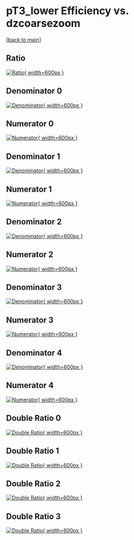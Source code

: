 # pT3_lower Efficiency vs. dzcoarsezoom

[[back to main](./)]



## Ratio

[![Ratio](../mtv/var/pT3_lower_xtr_13_0_eff_dzcoarsezoom.png){ width=600px }](../mtv/var/pT3_lower_xtr_13_0_eff_dzcoarsezoom.pdf)

## Denominator 0

[![Denominator](../mtv/den/pT3_lower_xtr_13_0_eff_dzcoarsezoom_den0.png){ width=600px }](../mtv/den/pT3_lower_xtr_13_0_eff_dzcoarsezoom_den0.pdf)

## Numerator 0

[![Numerator](../mtv/num/pT3_lower_xtr_13_0_eff_dzcoarsezoom_num0.png){ width=600px }](../mtv/num/pT3_lower_xtr_13_0_eff_dzcoarsezoom_num0.pdf)

## Denominator 1

[![Denominator](../mtv/den/pT3_lower_xtr_13_0_eff_dzcoarsezoom_den1.png){ width=600px }](../mtv/den/pT3_lower_xtr_13_0_eff_dzcoarsezoom_den1.pdf)

## Numerator 1

[![Numerator](../mtv/num/pT3_lower_xtr_13_0_eff_dzcoarsezoom_num1.png){ width=600px }](../mtv/num/pT3_lower_xtr_13_0_eff_dzcoarsezoom_num1.pdf)

## Denominator 2

[![Denominator](../mtv/den/pT3_lower_xtr_13_0_eff_dzcoarsezoom_den2.png){ width=600px }](../mtv/den/pT3_lower_xtr_13_0_eff_dzcoarsezoom_den2.pdf)

## Numerator 2

[![Numerator](../mtv/num/pT3_lower_xtr_13_0_eff_dzcoarsezoom_num2.png){ width=600px }](../mtv/num/pT3_lower_xtr_13_0_eff_dzcoarsezoom_num2.pdf)

## Denominator 3

[![Denominator](../mtv/den/pT3_lower_xtr_13_0_eff_dzcoarsezoom_den3.png){ width=600px }](../mtv/den/pT3_lower_xtr_13_0_eff_dzcoarsezoom_den3.pdf)

## Numerator 3

[![Numerator](../mtv/num/pT3_lower_xtr_13_0_eff_dzcoarsezoom_num3.png){ width=600px }](../mtv/num/pT3_lower_xtr_13_0_eff_dzcoarsezoom_num3.pdf)

## Denominator 4

[![Denominator](../mtv/den/pT3_lower_xtr_13_0_eff_dzcoarsezoom_den4.png){ width=600px }](../mtv/den/pT3_lower_xtr_13_0_eff_dzcoarsezoom_den4.pdf)

## Numerator 4

[![Numerator](../mtv/num/pT3_lower_xtr_13_0_eff_dzcoarsezoom_num4.png){ width=600px }](../mtv/num/pT3_lower_xtr_13_0_eff_dzcoarsezoom_num4.pdf)

## Double Ratio 0

[![Double Ratio](../mtv/ratio/pT3_lower_xtr_13_0_eff_dzcoarsezoom_ratio0.png){ width=600px }](../mtv/ratio/pT3_lower_xtr_13_0_eff_dzcoarsezoom_ratio0.pdf)

## Double Ratio 1

[![Double Ratio](../mtv/ratio/pT3_lower_xtr_13_0_eff_dzcoarsezoom_ratio1.png){ width=600px }](../mtv/ratio/pT3_lower_xtr_13_0_eff_dzcoarsezoom_ratio1.pdf)

## Double Ratio 2

[![Double Ratio](../mtv/ratio/pT3_lower_xtr_13_0_eff_dzcoarsezoom_ratio2.png){ width=600px }](../mtv/ratio/pT3_lower_xtr_13_0_eff_dzcoarsezoom_ratio2.pdf)

## Double Ratio 3

[![Double Ratio](../mtv/ratio/pT3_lower_xtr_13_0_eff_dzcoarsezoom_ratio3.png){ width=600px }](../mtv/ratio/pT3_lower_xtr_13_0_eff_dzcoarsezoom_ratio3.pdf)

